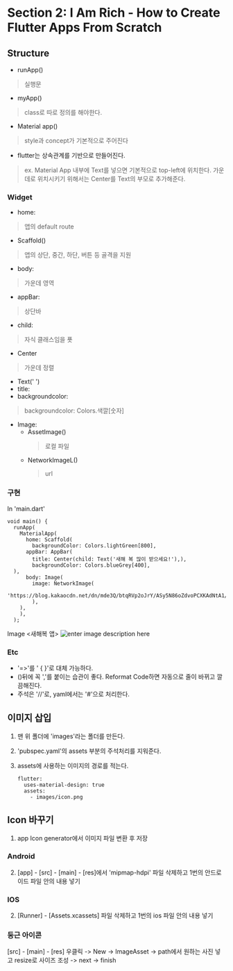 ﻿# Section 2: I Am Rich - How to Create Flutter Apps From Scratch

 ## Structure
 - runApp()
> 실행문
 - myApp()
 > class로 따로 정의를 해야한다.
 - Material app()
 > style과 concept가 기본적으로 주어진다
 - flutter는 상속관계를 기반으로 만들어진다.
> ex. Material App 내부에 Text를 넣으면 기본적으로 top-left에 위치한다. 가운데로 위치시키기 위해서는 Center를 Text의 부모로 추가해준다.

### Widget
 - home: 
> 앱의 default route
 - Scaffold() 
> 앱의 상단, 중간, 하단, 버튼 등 골격을 지원
 -  body: 
> 가운데 영역
 - appBar: 
> 상단바
 - child: 
 > 자식 클래스임을 푯
 - Center
> 가운데 정렬
- Text('   ')
 - title: 
 - backgroundcolor:
> backgroundcolor: Colors.색깔[숫자]
 - Image:
	 - AssetImage()
		 > 로컬 파일
	 - NetworkImageL()
		> url

### 구현
In 'main.dart'

    void main() {  
	  runApp(  
	    MaterialApp(  
	      home: Scaffold(  
	        backgroundColor: Colors.lightGreen[800],  
		  appBar: AppBar(  
			title: Center(child: Text('새해 복 많이 받으세요!'),),  
			backgroundColor: Colors.blueGrey[400],  
	  ),  
		  body: Image(  
			image: NetworkImage(  
              'https://blog.kakaocdn.net/dn/mde3Q/btqRVp2oJrY/ASy5N86oZdvoPCXKAdNtA1/img.gif'),  
			),  
		),  	
		),  
	  );  

 Image <새해복 앱>
![enter image description here](https://ifh.cc/g/9ypIrY.jpg)
### Etc
- '=>'를 ' {  }'로 대체 가능하다.
- ()뒤에 꼭 ','를 붙이는 습관이 좋다. Reformat Code하면 자동으로 줄이 바뀌고 깔끔해진다.
- 주석은 '//'로, yaml에서는 '#'으로 처리한다.

## 이미지 삽입
 1. 맨 위 폴더에 'images'라는 폴더를 만든다.
 2.  'pubspec.yaml'의 assets 부분의 주석처리를 지워준다. 
 3. assets에 사용하는 이미지의 경로를 적는다. 

	    flutter:  
		  uses-material-design: true  
		  assets:  
		    - images/icon.png

## Icon 바꾸기
1. app Icon generator에서 이미지 파일 변환 후 저장

### Android
2.  [app] - [src] - [main] - [res]에서 'mipmap-hdpi' 파일 삭제하고 1번의 안드로이드 파일 안의 내용 넣기

### IOS
2. [Runner] - [Assets.xcassets] 파일 삭제하고 1번의 ios 파일 안의 내용 넣기

### 둥근 아이콘
[src] - [main] - [res] 우클릭 -> New -> ImageAsset -> path에서 원하는 사진 넣고 resize로 사이즈 조성 -> next -> finish

